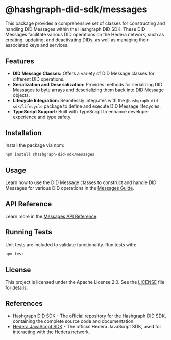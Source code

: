 # @hashgraph-did-sdk/messages

This package provides a comprehensive set of classes for constructing and handling DID Messages within the Hashgraph DID SDK. These DID Messages facilitate various DID operations on the Hedera network, such as creating, updating, and deactivating DIDs, as well as managing their associated keys and services.

## Features

- **DID Message Classes:** Offers a variety of DID Message classes for different DID operations.
- **Serialization and Deserialization:** Provides methods for serializing DID Messages to byte arrays and deserializing them back into DID Message objects.
- **Lifecycle Integration:** Seamlessly integrates with the `@hashgraph-did-sdk/lifecycle` package to define and execute DID Message lifecycles.
- **TypeScript Support:** Built with TypeScript to enhance developer experience and type safety.

## Installation

Install the package via npm:

```bash
npm install @hashgraph-did-sdk/messages
```

## Usage

Learn how to use the DID Message classes to construct and handle DID Messages for various DID operations in the [Messages Guide](https://swiss-digital-assets-institute.github.io/hashgraph-did-sdk-js/documentation/0.0.2-alpha/04-implementation/components/messages-guide.html).

## API Reference

Learn more in the [Messages API Reference](https://swiss-digital-assets-institute.github.io/hashgraph-did-sdk-js/documentation/0.0.2-alpha/04-implementation/components/messages-api.html).

## Running Tests

Unit tests are included to validate functionality. Run tests with:

```bash
npm test
```

## License

This project is licensed under the Apache License 2.0. See the [LICENSE](LICENSE) file for details.

## References

- [Hashgraph DID SDK](https://github.com/Swiss-Digital-Assets-Institute/hashgraph-did-sdk-js) - The official repository for the Hashgraph DID SDK, containing the complete source code and documentation.
- [Hedera JavaScript SDK](https://github.com/hashgraph/hedera-sdk-js) - The official Hedera JavaScript SDK, used for interacting with the Hedera network.
